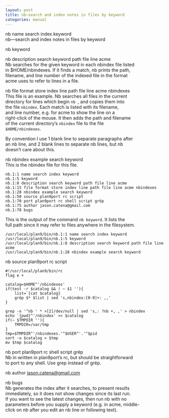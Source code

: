```yaml
---
layout: post
title: nb—search and index notes in files by keyword 
categories: manual
---
```

nb name search index keyword  
nb—search and index notes in files by keyword  


nb keyword  


nb description search keyword path file line acme  
Nb searches for the given keyword in each nbindex file listed  
in $HOME/nbindexes.  If it finds a match, nb prints the path,  
filename, and line number of the indexed file in the format  
acme uses to refer to lines in a file.  


nb file format store index line path file line acme nbindexes  
This file is an example.  Nb searches all files in the current  
directory for lines which begin `nb `, and copies them into  
the file `nbindex`.  Each match is listed with its filename,  
and line number, e.g.  for acme to show the line on a  
right-click of the mouse.  It then adds the path and filename  
of the current directory’s `nbindex` file to the file  
`$HOME/nbindexes`.  

By convention I use 1 blank line to separate paragraphs after  
an nb line, and 2 blank lines to separate nb lines, but nb  
doesn’t care about this.  


nb nbindex example search keyword  
This is the nbindex file for this file.  

	nb.1:1 name search index keyword
	nb.1:5 keyword
	nb.1:8 description search keyword path file line acme
	nb.1:15 file format store index line path file line acme nbindexes
	nb.1:28 nbindex example search keyword
	nb.1:50 source plan9port rc script
	nb.1:70 port plan9port rc shell script grëp
	nb.1:75 author jason.catena@gmail.com
	nb.1:78 bugs

This is the output of the command `nb keyword`.  It lists the  
full path since it may refer to files anywhere in the filesystem.   

	/usr/local/plan9/bin/nb.1:1 name search index keyword
	/usr/local/plan9/bin/nb.1:5 keyword
	/usr/local/plan9/bin/nb.1:8 description search keyword path file line acme
	/usr/local/plan9/bin/nb.1:28 nbindex example search keyword


nb source plan9port rc script  

	#!/usr/local/plan9/bin/rc
	flag e +
	
	catalog=$HOME^'/nbindexes'
	if(test -r $catalog && ! ~ $1 ''){
		list=`{cat $catalog}
		grëp $* $list | sed 's,nbindex:[0-9]+: ,,'
	}
	
	grep -n '^nb ' * >[2]/dev/null | sed 's,: ?nb +, ,' > nbindex
	echo `{pwd}^'/nbindex' >> $catalog
	if(~ $TMPDIR ''){
		TMPDIR=/var/tmp
	}
	tmp=$TMPDIR^'/nbindexes.'^$USER^'.'^$pid
	sort -u $catalog > $tmp
	mv $tmp $catalog


nb port plan9port rc shell script grëp  
Nb in written in plan9port’s rc, but should be straightforward  
to port to any shell.  Use grep instead of grëp.  


nb author jason.catena@gmail.com  


nb bugs  
Nb generates the index after it searches, to present results  
immediately, so it does not show changes since its last run.  
If you want to see the latest changes, then run nb with no  
parameters before you supply a keyword (e.g.  in acme, middle-  
click on nb after you edit an nb line or following text).  
